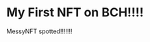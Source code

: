 # My First NFT on BCH!!!!
MessyNFT spotted!!!!!!!
                                                                       